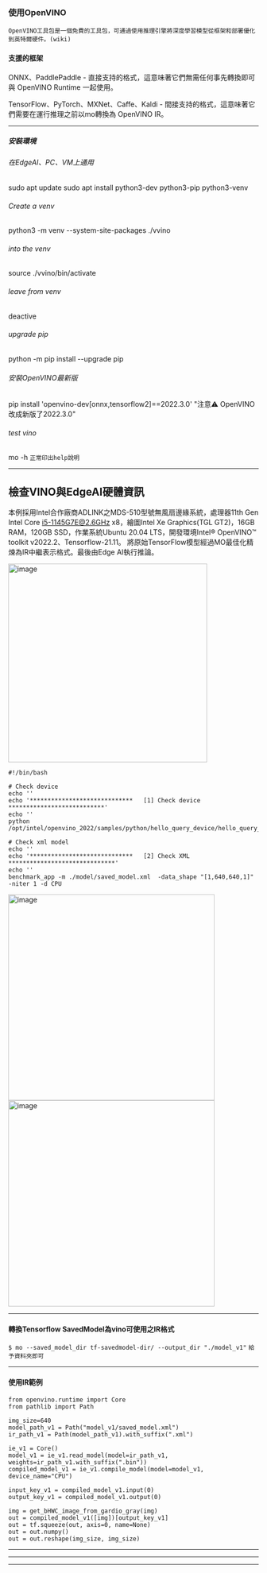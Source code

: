 ### 使用OpenVINO
`OpenVINO工具包是一個免費的工具包，可通過使用推理引擎將深度學習模型從框架和部署優化到英特爾硬件。(wiki)`

#### 支援的框架
ONNX、PaddlePaddle - 直接支持的格式，這意味著它們無需任何事先轉換即可與 OpenVINO Runtime 一起使用。

TensorFlow、PyTorch、MXNet、Caffe、Kaldi - 間接支持的格式，這意味著它們需要在運行推理之前以mo轉換為 OpenVINO IR。


 * * * 

##### 安裝環境
###### 在EdgeAI、PC、VM上通用

sudo apt update
sudo apt install python3-dev python3-pip python3-venv

###### Create a venv

 python3 -m venv --system-site-packages ./vvino

###### into the venv
 source ./vvino/bin/activate

###### leave from venv
 deactive
 
###### upgrade pip 
python -m pip install --upgrade pip
 
 
###### 安裝OpenVINO最新版
 pip install 'openvino-dev[onnx,tensorflow2]==2022.3.0'   "注意⚠️ OpenVINO改成新版了2022.3.0"


###### test vino
mo -h
`正常印出help說明`


 * * * 

## 檢查VINO與EdgeAI硬體資訊

 本例採用Intel合作廠商ADLINK之MDS-510型號無風扇邊緣系統，處理器11th Gen Intel Core i5-1145G7E@2.6GHz x8，繪圖Intel Xe Graphics(TGL GT2)，16GB RAM，120GB SSD，作業系統Ubuntu 20.04 LTS，開發環境Intel® OpenVINO™ toolkit v2022.2、Tensorflow-21.11。
 將原始TensorFlow模型經過MO最佳化精煉為IR中繼表示格式。最後由Edge AI執行推論。

<img width="400" alt="image" src="https://user-images.githubusercontent.com/18000764/212621076-4b394ef5-8f07-409b-9608-576e0fb2f38e.png">


    #!/bin/bash

    # Check device
    echo ''
    echo '*****************************   [1] Check device   ***************************'
    echo ''
    python /opt/intel/openvino_2022/samples/python/hello_query_device/hello_query_device.py

    # Check xml model
    echo ''
    echo '*****************************   [2] Check XML   ******************************'
    echo ''
    benchmark_app -m ./model/saved_model.xml  -data_shape "[1,640,640,1]" -niter 1 -d CPU


<img width="415" alt="image" src="https://user-images.githubusercontent.com/18000764/212619805-d9405ac9-9420-4134-b938-9ad0048d63a2.png">

<img width="415" alt="image" src="https://user-images.githubusercontent.com/18000764/212619827-7c365ecb-dea1-45cf-b610-048cf7307083.png">



 * * * 
#### 轉換Tensorflow SavedModel為vino可使用之IR格式
 `$ mo --saved_model_dir tf-savedmodel-dir/ --output_dir "./model_v1"`
 ``` 給予資料夾即可  ```
 * * * 
 
#### 使用IR範例
    from openvino.runtime import Core
    from pathlib import Path

    img_size=640
    model_path_v1 = Path("model_v1/saved_model.xml")
    ir_path_v1 = Path(model_path_v1).with_suffix(".xml")

    ie_v1 = Core()
    model_v1 = ie_v1.read_model(model=ir_path_v1, weights=ir_path_v1.with_suffix(".bin"))
    compiled_model_v1 = ie_v1.compile_model(model=model_v1, device_name="CPU")

    input_key_v1 = compiled_model_v1.input(0)
    output_key_v1 = compiled_model_v1.output(0)

    img = get_bHWC_image_from_gardio_gray(img)
    out = compiled_model_v1([img])[output_key_v1]
    out = tf.squeeze(out, axis=0, name=None)
    out = out.numpy()
    out = out.reshape(img_size, img_size)






 * * * 
 * * * 
 * * * 
 
